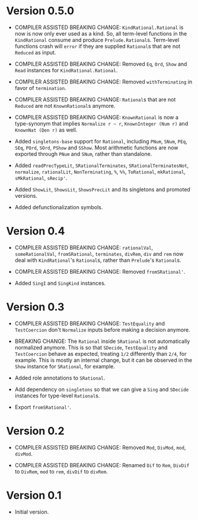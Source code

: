 # Version 0.5.0

* COMPILER ASSISTED BREAKING CHANGE: `KindRational.Rational` is now
  is now only ever used as a kind. So, all term-level functions in
  the `KindRational` consume and produce `Prelude.Rational`s. Term-level
  functions crash will `error` if they are supplied `Rational`s that
  are not `Reduced` as input.

* COMPILER ASSISTED BREAKING CHANGE: Removed `Eq`, `Ord`, `Show` and
  `Read` instances for `KindRational.Rational`.

* COMPILER ASSISTED BREAKING CHANGE: Removed `withTerminating` in favor of
  `termination`.

* COMPILER ASSISTED BREAKING CHANGE: `Rational`s that are not `Reduced`
  are not `KnownRational`s anymore.

* COMPILER ASSISTED BREAKING CHANGE: `KnownRational` is now a type-synonym
  that implies `Normalize r ~ r`, `KnownInteger (Num r)` and
  `KnownNat (Den r)` as well.

* Added `singletons-base` support for `Rational`, including `PNum`, `SNum`,
  `PEq`, `SEq`, `POrd`, `SOrd`, `PShow` and `SShow`. Most arithmetic
  functions are now exported through `PNum` and `SNum`, rather than standalone.

* Added `readPrecTypeLit`, `SRationalTerminates`, `SRationalTerminatesNot`,
  `normalize`, `rationalLit`, `NonTerminating`, `%`, `%%`, `ToRational`,
  `mkRational`, `sMkRational`, `sRecip'`.

* Added `ShowLit`, `ShowsLit`, `ShowsPrecLit` and its singletons and
  promoted versions.

* Added defunctionalization symbols.


# Version 0.4

* COMPILER ASSISTED BREAKING CHANGE: `rationalVal`, `someRationalVal`,
  `fromSRational`, `terminates`, `divRem`, `div` and `rem` now deal
  with `KindRational`'s `Rational`s, rather than `Prelude`'s `Rational`s.

* COMPILER ASSISTED BREAKING CHANGE: Removed `fromSRational'`.

* Added `SingI` and `SingKind` instances.


# Version 0.3

* COMPILER ASSISTED BREAKING CHANGE: `TestEquality` and `TestCoercion`
  don't `Normalize` inputs before making a decision anymore.

* BREAKING CHANGE: The `Rational` inside `SRational` is not automatically
  normalized anymore. This is so that `SDecide`, `TestEquality` and
  `TestCoercion` behave as expected, treating `1/2` differently than `2/4`,
  for example. This is mostly an internal change, but it can be observed in
  the `Show` instance for `SRational`, for example.

* Added role annotations to `SRational`.

* Add dependency on `singletons` so that we can give a `Sing` and `SDecide`
  instances for type-level `Rational`s.

* Export `fromSRational'`.

# Version 0.2

* COMPILER ASSISTED BREAKING CHANGE: Removed `Mod`, `DivMod`, `mod`, `divMod`.

* COMPILER ASSISTED BREAKING CHANGE: Renamed `Dif` to `Rem`, `DivDif` to
  `DivRem`, `mod` to `rem`, `divDif` to `divRem`.


# Version 0.1

* Initial version.
